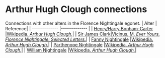 # Arthur Hugh Clough connections
Connections with other alters in the Florence Nightingale egonet.
| Alter  | Reference|
| ------------- |------------- |
| [Henry/Harry Bonham-Carter](https://github.com/altealo/HenryBonhamCarter/blob/master/README.md)  |[Wikipedia. *Arthur Hugh Clough.*](https://en.wikipedia.org/wiki/Arthur_Hugh_Clough)|
| [Sir James Clark](https://github.com/altealo/JamesClark/blob/master/README.md)|[Vicinus, M. *Ever Yours, Florence Nightingale: Selected Letters.*](https://books.google.co.uk/books?id=jaK2lF6mfE8C&pg=PA197&lpg=PA197&dq=arthur+clough+and+william+bowman&source=bl&ots=cRWWptu_S0&sig=ACfU3U2e0kPV6O05d3i6j_Ncq1psWbjzxQ&hl=en&sa=X&ved=2ahUKEwjGiNvo7NjkAhVYi1wKHS8PBLgQ6AEwDHoECAkQAQ#v=onepage&q=arthur%20clough%20and%20william%20bowman&f=false)|
| [Fanny Nightingale](https://github.com/altealo/FannyNightingale/blob/master/README.md) |[Wikipedia. *Arthur Hugh Clough.*](https://en.wikipedia.org/wiki/Arthur_Hugh_Clough)|
| [Parthenope Nightingale](https://github.com/altealo/ParthenopeNightingale/blob/master/README.md)  |[Wikipedia. *Arthur Hugh Clough.*](https://en.wikipedia.org/wiki/Arthur_Hugh_Clough)|
| [William Nightingale](https://github.com/altealo/WilliamNightingale/blob/master/README.md) |[Wikipedia. *Arthur Hugh Clough.*](https://en.wikipedia.org/wiki/Arthur_Hugh_Clough)|
